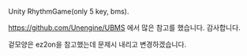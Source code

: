 Unity RhythmGame(only 5 key, bms).

https://github.com/Unengine/UBMS  에서 많은 참고를 했습니다. 감사합니다.

겉모양은 ez2on을 참고했는데 문제시 내리고 변경하겠습니다.
